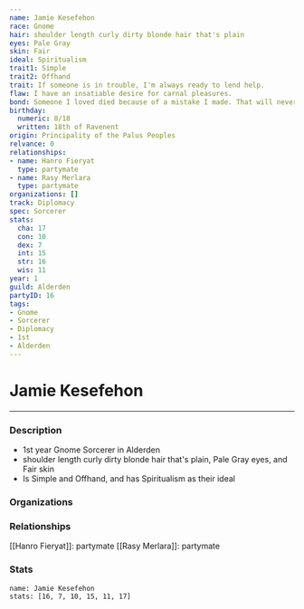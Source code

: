 ```yaml
---
name: Jamie Kesefehon
race: Gnome
hair: shoulder length curly dirty blonde hair that's plain
eyes: Pale Gray
skin: Fair
ideal: Spiritualism
trait1: Simple
trait2: Offhand
trait: If someone is in trouble, I'm always ready to lend help.
flaw: I have an insatiable desire for carnal pleasures.
bond: Someone I loved died because of a mistake I made. That will never happen again.
birthday:
  numeric: 8/18
  written: 18th of Ravenent
origin: Principality of the Palus Peoples
relvance: 0
relationships:
- name: Hanro Fieryat
  type: partymate
- name: Rasy Merlara
  type: partymate
organizations: []
track: Diplomacy
spec: Sorcerer
stats:
  cha: 17
  con: 10
  dex: 7
  int: 15
  str: 16
  wis: 11
year: 1
guild: Alderden
partyID: 16
tags:
- Gnome
- Sorcerer
- Diplomacy
- 1st
- Alderden
---
```

# Jamie Kesefehon
---
### Description
- 1st year Gnome Sorcerer in Alderden
- shoulder length curly dirty blonde hair that's plain, Pale Gray eyes, and Fair skin
- Is Simple and Offhand, and has Spiritualism as their ideal

### Organizations
### Relationships
[[Hanro Fieryat]]: partymate
[[Rasy Merlara]]: partymate
### Stats
```statblock
name: Jamie Kesefehon
stats: [16, 7, 10, 15, 11, 17]
```
